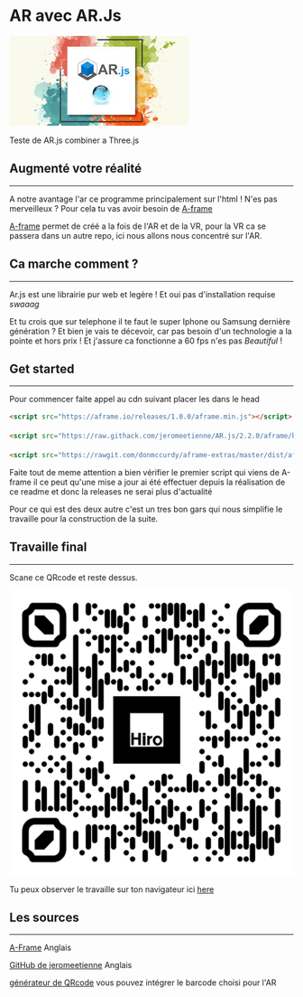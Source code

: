 # AR avec AR.Js

![QRcode](./assetsMd/logo.jpeg)

Teste de AR.js combiner a Three.js

## Augmenté votre réalité
<hr>

A notre avantage l'ar ce programme principalement sur l'html ! N'es pas merveilleux ? Pour cela tu vas avoir besoin de [A-frame](https://aframe.io/docs/1.0.0/introduction/)

[A-frame](https://aframe.io/docs/1.0.0/introduction/) permet de créé a la fois de l'AR et de la VR, pour la VR ca se passera dans un autre repo, ici nous allons nous concentré sur l'AR.

## Ca marche comment ?
<hr>

Ar.js est une librairie pur web et legère ! Et oui pas d'installation requise *swaaag*

Et tu crois que sur telephone il te faut le super Iphone ou Samsung dernière génération ? Et bien je vais te décevoir, car pas besoin d'un technologie a la pointe et hors prix ! Et j'assure ca fonctionne a 60 fps n'es pas *Beautiful* !

## Get started
<hr>
Pour commencer faite appel au cdn suivant placer les dans le head

``` html
<script src="https://aframe.io/releases/1.0.0/aframe.min.js"></script>

<script src="https://raw.githack.com/jeromeetienne/AR.js/2.2.0/aframe/build/aframe-ar.js"></script>

<script src="https://rawgit.com/donmccurdy/aframe-extras/master/dist/aframe-extras.loaders.min.js"></script>
```

Faite tout de meme attention a bien vérifier le premier script qui viens de A-frame il ce peut qu'une mise a jour ai été effectuer depuis la réalisation de ce readme et donc la releases ne serai plus d'actualité

Pour ce qui est des deux autre c'est un tres bon gars qui nous simplifie le travaille pour la construction de la suite.


## Travaille final
<hr>

Scane ce QRcode et reste dessus.

![QRcode](./assetsMd/qr-code.png)


Tu peux observer le travaille sur ton navigateur ici [here](https://vincent-120.github.io/Teste_AR_Threejs/)

## Les sources 
<hr>

[A-Frame](https://aframe.io/docs/1.0.0/introduction/) Anglais

[GitHub de jeromeetienne](https://github.com/jeromeetienne/AR.js/blob/master/README.md) Anglais

[générateur de QRcode](https://www.qrcode-monkey.com/) vous pouvez intégrer le barcode choisi pour l'AR
